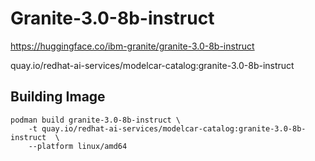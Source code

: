 # Granite-3.0-8b-instruct

https://huggingface.co/ibm-granite/granite-3.0-8b-instruct

quay.io/redhat-ai-services/modelcar-catalog:granite-3.0-8b-instruct

## Building Image

```
podman build granite-3.0-8b-instruct \
    -t quay.io/redhat-ai-services/modelcar-catalog:granite-3.0-8b-instruct  \
    --platform linux/amd64
```

